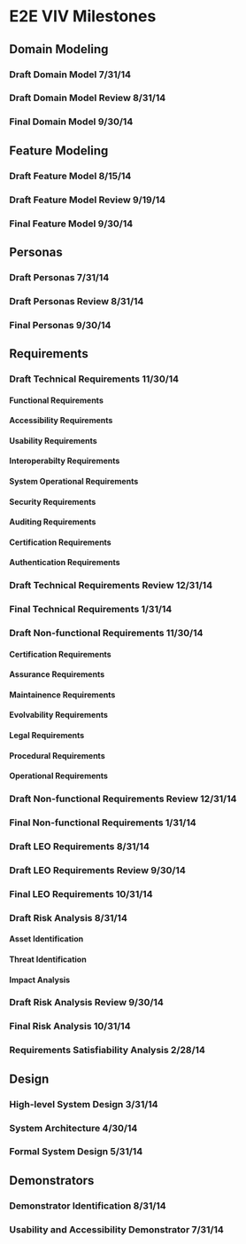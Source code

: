 E2E VIV Milestones
==================

Domain Modeling
---------------

### Draft Domain Model 7/31/14

### Draft Domain Model Review 8/31/14

### Final Domain Model 9/30/14

Feature Modeling
----------------

### Draft Feature Model 8/15/14

### Draft Feature Model Review 9/19/14

### Final Feature Model 9/30/14

Personas
--------

### Draft Personas 7/31/14

### Draft Personas Review 8/31/14

### Final Personas 9/30/14

Requirements
------------

### Draft Technical Requirements 11/30/14

#### Functional Requirements

#### Accessibility Requirements

#### Usability Requirements

#### Interoperabilty Requirements

#### System Operational Requirements

#### Security Requirements

#### Auditing Requirements

#### Certification Requirements

#### Authentication Requirements


### Draft Technical Requirements Review 12/31/14

### Final Technical Requirements 1/31/14


### Draft Non-functional Requirements 11/30/14

#### Certification Requirements

#### Assurance Requirements

#### Maintainence Requirements

#### Evolvability Requirements

#### Legal Requirements

#### Procedural Requirements

#### Operational Requirements



### Draft Non-functional Requirements Review 12/31/14

### Final Non-functional Requirements 1/31/14


### Draft LEO Requirements 8/31/14

### Draft LEO Requirements Review 9/30/14

### Final LEO Requirements 10/31/14


### Draft Risk Analysis 8/31/14

#### Asset Identification 

#### Threat Identification

#### Impact Analysis 

### Draft Risk Analysis Review 9/30/14

### Final Risk Analysis 10/31/14


### Requirements Satisfiability Analysis 2/28/14

Design
------

### High-level System Design 3/31/14

### System Architecture 4/30/14

### Formal System Design 5/31/14

Demonstrators
-------------

### Demonstrator Identification 8/31/14

### Usability and Accessibility Demonstrator 7/31/14


